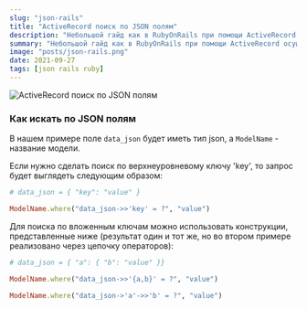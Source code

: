 ```yaml
---
slug: "json-rails"
title: "ActiveRecord поиск по JSON полям"
description: "Небольшой гайд как в RubyOnRails при помощи ActiveRecord осуществлять поиск по JSON полям. Также будет приведен пример, как сделать поиск по вложенным JSON полям. Небольшая шпаргалка на все случаи жизни."
summary: "Небольшой гайд как в RubyOnRails при помощи ActiveRecord осуществлять поиск по JSON полям. Также будет приведен пример, как сделать поиск по вложенным JSON полям. Небольшая шпаргалка на все случаи жизни."
image: "posts/json-rails.png"
date: 2021-09-27
tags: [json rails ruby]
---
```


![ActiveRecord поиск по JSON полям](posts/json-rails.png "ActiveRecord поиск по JSON полям")

### Как искать по JSON полям
В нашем примере поле `data_json` будет иметь тип json, а `ModelName` - название модели.

Если нужно сделать поиск по верхнеуровневому ключу 'key', то запрос будет выглядеть следующим образом:

```ruby
# data_json = { "key": "value" }

ModelName.where("data_json->>'key' = ?", "value")
```

Для поиска по вложенным ключам можно использовать конструкции, представленные ниже (результат один и тот же, но во втором примере реализовано через цепочку операторов):
```ruby
# data_json = { "a": { "b": "value" }}

ModelName.where("data_json->>'{a,b}' = ?", "value")

ModelName.where("data_json->'a'->>'b' = ?", "value")
```